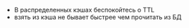- В распределенных кэшах беспокойтесь о TTL
- взять из кэша не бывает быстрее чем прочитать из БД

  
